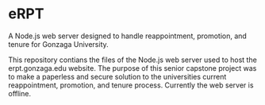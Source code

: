 # eRPT
A Node.js web server designed to handle reappointment, promotion, and tenure for Gonzaga University.

This repository contians the files of the Node.js web server used to host the erpt.gonzaga.edu website.
The purpose of this senior capstone project was to make a paperless and secure solution to the universities current reappointment, promotion, and tenure process.
Currently the web server is offline.
